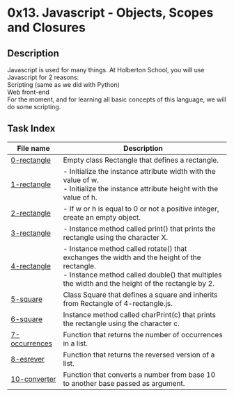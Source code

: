 # 0x13. Javascript - Objects, Scopes and Closures

## Description

Javascript is used for many things. At Holberton School, you will use Javascript for 2 reasons:<br>
    Scripting (same as we did with Python)<br>
    Web front-end<br>
For the moment, and for learning all basic concepts of this language, we will do some scripting.

## Task Index
|File name              |Description                         |
|-----------------------|------------------------------------|
|[0-rectangle](0-rectangle.js)|Empty class Rectangle that defines a rectangle.|
|[1-rectangle](1-rectangle.js)|- Initialize the instance attribute width with the value of w.<br>- Initialize the instance attribute height with the value of h.|
|[2-rectangle](2-rectangle.js)|- If w or h is equal to 0 or not a positive integer, create an empty object.|
|[3-rectangle](3-rectangle.js)|- Instance method called print() that prints the rectangle using the character X.|
|[4-rectangle](4-rectangle.js)|- Instance method called rotate() that exchanges the width and the height of the rectangle.<br>- Instance method called double() that multiples the width and the height of the rectangle by 2.|
|[5-square](5-square.js)|Class Square that defines a square and inherits from Rectangle of 4-rectangle.js.|
|[6-square](6-square.js)|Instance method called charPrint(c) that prints the rectangle using the character c.|
|[7-occurrences](7-occurrences.js)|Function that returns the number of occurrences in a list.|
|[8-esrever](8-esrever.js)|Function that returns the reversed version of a list.|
|[10-converter](10-converter.js)|Function that converts a number from base 10 to another base passed as argument.|
